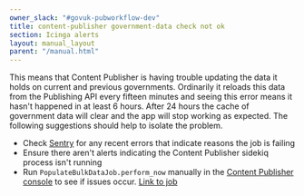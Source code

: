 ```yaml
---
owner_slack: "#govuk-pubworkflow-dev"
title: content-publisher government-data check not ok
section: Icinga alerts
layout: manual_layout
parent: "/manual.html"
---
```


This means that Content Publisher is having trouble updating the data it holds on current and previous governments. Ordinarily it reloads this data from the Publishing API every fifteen minutes and seeing this error means it hasn't happened in at least 6 hours. After 24 hours the cache of government data will clear and the app will stop working as expected. The following suggestions should help to isolate the problem.

- Check [Sentry][] for any recent errors that indicate reasons the job is failing
- Ensure there aren't alerts indicating the Content Publisher sidekiq process isn't running
- Run `PopulateBulkDataJob.perform_now` manually in the [Content Publisher console][console] to see if issues occur. [Link to job][data job]

[Sentry]: [https://sentry.io/organizations/govuk/issues/?project=1242052]
[data job]: [https://github.com/alphagov/content-publisher/blob/master/app/jobs/populate_bulk_data_job.rb]
[console]: [https://docs.publishing.service.gov.uk/manual/get-ssh-access.html#running-a-console]
